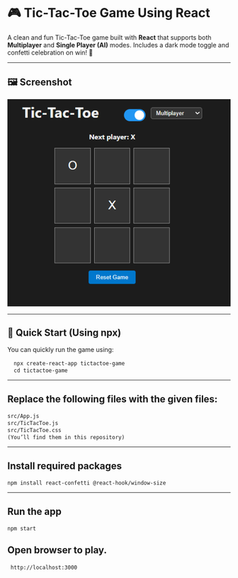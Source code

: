 # 🎮 Tic-Tac-Toe Game Using React

A clean and fun Tic-Tac-Toe game built with **React** that supports both **Multiplayer** and **Single Player (AI)** modes. Includes a dark mode toggle and confetti celebration on win! 🎉

---

## 🖼️ Screenshot

![Game Screenshot](https://github.com/Keerthanak167/TicTacToe-Using-React/blob/gh-pages/Screenshot%202025-07-28%20202547.png)

---

## 🚀 Quick Start (Using npx)

You can quickly run the game using:

     
      npx create-react-app tictactoe-game
      cd tictactoe-game

---

## Replace the following files with the given files:
    
    src/App.js
    src/TicTacToe.js
    src/TicTacToe.css
    (You’ll find them in this repository)
---

## Install required packages
    
    npm install react-confetti @react-hook/window-size
---

## Run the app
    
    npm start
## Open browser to play.
     http://localhost:3000
